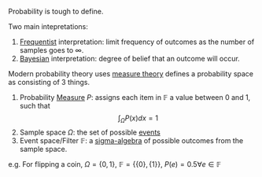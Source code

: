 Probability is tough to define.

Two main intepretations:
1. [Frequentist](./frequentist_statistics.md) interpretation: limit frequency of outcomes as the number of samples goes to $\infty$.
3. [Bayesian](./bayesian_statistics.md) interpretation: degree of belief that an outcome will occur.


Modern probability theory uses [measure theory](./measure_theory.md) defines a probability space as consisting of 3 things. 

1. Probability [Measure](./measure.md) $P$: assigns each item in $\mathbb{F}$ a value between $0$ and $1$, such that $$\int_{\Omega} P(x) dx = 1$$
2. Sample space $\Omega$: the set of possible [events](./statistical_event.md)
3. Event space/Filter $\mathbb{F}$: a [sigma-algebra](./sigma_algebra.md) of possible outcomes from the sample space. 


e.g. For flipping a coin, $\Omega =\{0,1\}$, $\mathbb{F} = \{\{0\}, \{1\}\}$, $P(e) = 0.5 \forall e \in \mathbb{F}$

